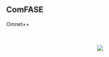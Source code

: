 ## ComFASE

Omnet++
<p align="center">
  <br><br>
  <img src="https://github.com/RISE-Dependable-Transport-Systems/ComFASE/Documentation/pictures/ComFASE_Arc.PNG">
</p>
<br/> 
<br/> 
